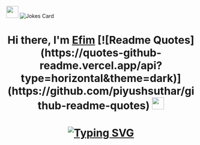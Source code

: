 <img src="https://img.icons8.com/?size=50&id=81844&format=png" height="32"/></h1> <img src="https://readme-jokes.vercel.app/api" alt="Jokes Card" />
<h1 align="center">Hi there, I'm <a href="https://daniilshat.ru/" target="_blank">Efim</a> [![Readme Quotes](https://quotes-github-readme.vercel.app/api?type=horizontal&theme=dark)](https://github.com/piyushsuthar/github-readme-quotes)
<img src="https://github.com/blackcater/blackcater/raw/main/images/Hi.gif" height="32"/></h1>
<h1 align="center"><a href="https://git.io/typing-svg"><img src="https://readme-typing-svg.herokuapp.com?font=Fira+Code&size=22&duration=6000&pause=1000&color=469A34&width=435&lines=I+love+frogs+and+Python+very+much+!" alt="Typing SVG" /></a>
